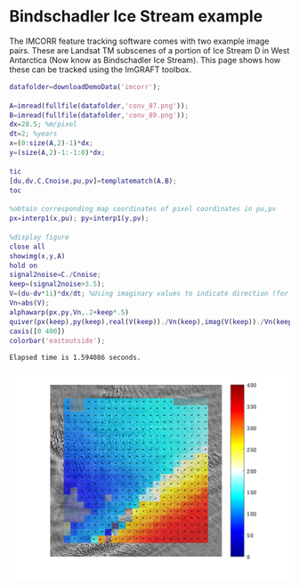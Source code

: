 

Bindschadler Ice Stream example
==========================================================

The IMCORR feature tracking software comes with two example image pairs. These are Landsat TM subscenes of a portion of Ice Stream D in West Antarctica (Now know as Bindschadler Ice Stream). This page shows how these can be tracked using the ImGRAFT toolbox.

```matlab
datafolder=downloadDemoData('imcorr');

A=imread(fullfile(datafolder,'conv_87.png'));
B=imread(fullfile(datafolder,'conv_89.png'));
dx=28.5; %m/pixel
dt=2; %years
x=(0:size(A,2)-1)*dx;
y=(size(A,2)-1:-1:0)*dx;

tic
[du,dv,C,Cnoise,pu,pv]=templatematch(A,B);
toc

%obtain corresponding map coordinates of pixel coordinates in pu,pv
px=interp1(x,pu); py=interp1(y,pv);

%display figure
close all
showimg(x,y,A)
hold on
signal2noise=C./Cnoise;
keep=(signal2noise>3.5);
V=(du-dv*1i)*dx/dt; %Using imaginary values to indicate direction (for convenience).
Vn=abs(V);
alphawarp(px,py,Vn,.2+keep*.5)
quiver(px(keep),py(keep),real(V(keep))./Vn(keep),imag(V(keep))./Vn(keep),0.2,'k') %arrows show direction.
caxis([0 400])
colorbar('eastoutside');
```

```
Elapsed time is 1.594086 seconds.

```
    
![IMAGE](demobindschadler_01.png)
